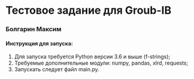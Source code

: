 # Тестовое задание для Groub-IB
### Болгарин Максим

#### Инструкция для запуска:
1. Для запуска требуется Python версии 3.6 и выше (f-strings);
2. Требуемые дополнительные модули: numpy, pandas, xlrd, requests;
3. Запускать следует файл main.py.
